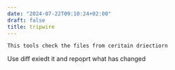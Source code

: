 ```yaml
---
date: "2024-07-22T09:10:24+02:00"
draft: false
title: tripwire
---
```


    This tools check the files from ceritain driectiorn 

Use diff exiedt it and repoprt what has changed
